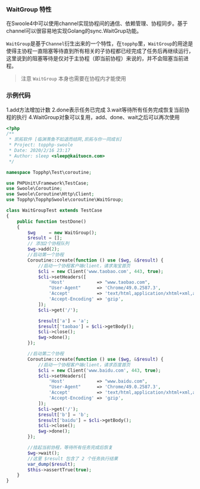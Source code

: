 ### WaitGroup 特性

在Swoole4中可以使用channel实现协程间的通信、依赖管理、协程同步。基于channel可以很容易地实现Golang的sync.WaitGrup功能。

`WaitGroup`是基于`Channel`衍生出来的一个特性，在`topphp`里，`WaitGroup`的用途是使得主协程一直阻塞等待直到所有相关的子协程都已经完成了任务后再继续运行，这里说到的阻塞等待是仅对于主协程（即当前协程）来说的，并不会阻塞当前进程。

> 注意 `WaitGroup` 本身也需要在协程内才能使用


### 示例代码
1.add方法增加计数
2.done表示任务已完成
3.wait等待所有任务完成恢复当前协程的执行
4.WaitGroup对象可以复用，add、done、wait之后可以再次使用
```php
<?php
/**
 * 凯拓软件 [临渊羡鱼不如退而结网,凯拓与你一同成长]
 * Project: topphp-swoole
 * Date: 2020/2/16 23:17
 * Author: sleep <sleep@kaituocn.com>
 */

namespace Topphp\Test\coroutine;

use PHPUnit\Framework\TestCase;
use Swoole\Coroutine;
use Swoole\Coroutine\Http\Client;
use Topphp\TopphpSwoole\coroutine\WaitGroup;

class WaitGroupTest extends TestCase
{
    public function testDone()
    {
        $wg     = new WaitGroup();
        $result = [];
        // 添加2个协程队列
        $wg->add(2);
        //启动第一个协程
        Coroutine::create(function () use ($wg, &$result) {
            //启动一个协程客户端client，请求淘宝首页
            $cli = new Client('www.taobao.com', 443, true);
            $cli->setHeaders([
                'Host'            => "www.taobao.com",
                "User-Agent"      => 'Chrome/49.0.2587.3',
                'Accept'          => 'text/html,application/xhtml+xml,application/xml',
                'Accept-Encoding' => 'gzip',
            ]);
            $cli->get('/');

            $result['a'] = 'a';
            $result['taobao'] = $cli->getBody();
            $cli->close();
            $wg->done();
        });

        //启动第二个协程
        Coroutine::create(function () use ($wg, &$result) {
            //启动一个协程客户端client，请求百度首页
            $cli = new Client('www.baidu.com', 443, true);
            $cli->setHeaders([
                'Host'            => "www.baidu.com",
                "User-Agent"      => 'Chrome/49.0.2587.3',
                'Accept'          => 'text/html,application/xhtml+xml,application/xml',
                'Accept-Encoding' => 'gzip',
            ]);
            $cli->get('/');
            $result['b'] = 'b';
            $result['baidu'] = $cli->getBody();
            $cli->close();
            $wg->done();
        });

        //挂起当前协程，等待所有任务完成后恢复
        $wg->wait();
        //这里 $result 包含了 2 个任务执行结果
        var_dump($result);
        $this->assertTrue(true);
    }
}
```

  


